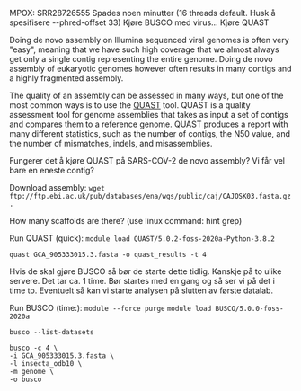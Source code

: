 MPOX: SRR28726555
Spades noen minutter (16 threads default. Husk å spesifisere --phred-offset 33)
Kjøre BUSCO med virus...
Kjøre QUAST

Doing de novo assembly on Illumina sequenced viral genomes is often very "easy", meaning that we have such high coverage that we almost always get only a single contig representing the entire genome. Doing de novo assembly of eukaryotic genomes however often results in many contigs and a highly fragmented assembly. 

The quality of an assembly can be assessed in many ways, but one of the most common ways is to use the [QUAST](http://quast.sourceforge.net/) tool. QUAST is a quality assessment tool for genome assemblies that takes as input a set of contigs and compares them to a reference genome. QUAST produces a report with many different statistics, such as the number of contigs, the N50 value, and the number of mismatches, indels, and misassemblies.

Fungerer det å kjøre QUAST på SARS-COV-2 de novo assembly? Vi får vel bare en eneste contig?

Download assembly:
`wget ftp://ftp.ebi.ac.uk/pub/databases/ena/wgs/public/caj/CAJOSK03.fasta.gz .`

How many scaffolds are there? (use linux command: hint grep)

Run QUAST (quick):
`module load QUAST/5.0.2-foss-2020a-Python-3.8.2`

```
quast GCA_905333015.3.fasta -o quast_results -t 4
```

Hvis de skal gjøre BUSCO så bør de starte dette tidlig. Kanskje på to ulike servere. Det tar ca. 1 time. Bør startes med en gang og så ser vi på det i time to. Eventuelt så kan vi starte analysen på slutten av første datalab. 

Run BUSCO (time:):
`module --force purge`
`module load BUSCO/5.0.0-foss-2020a`

`busco --list-datasets`

```
busco -c 4 \
-i GCA_905333015.3.fasta \
-l insecta_odb10 \
-m genome \
-o busco
```